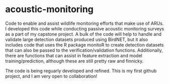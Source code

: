 # acoustic-monitoring
Code to enable and assist wildlife monitoring efforts that make use of ARUs. I developed this code while conducting passive acoustic monitoring surveys as a part of my capstone project. A bulk of the code will help to handle and validate large detection datasets produced using BirdNET, but it also includes code that uses the R package monitoR to create detection datasets that can also be passed to the verification/validation functions. Additionally, there are functions that can assist in feature extraction and model training/prediction, although these are still pretty raw and finnicky.

The code is being reguarly developed and refined. This is my first github project, and I am very open to collaboration!

